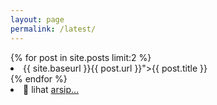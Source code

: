 ```yaml
---
layout: page
permalink: /latest/
---
```


<div class="depan">
  {% for post in site.posts limit:2 %}
      <li>{{ site.baseurl }}{{ post.url }}">{{ post.title }}</a></li>
  {% endfor %}
  <li>📂 lihat <a href="https://bryantara.com/artikel">arsip...</a></li>
</div>
